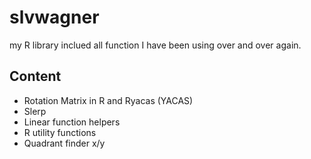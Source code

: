 # slvwagner
my R library inclued all function I have been using over and over again.

## Content

-   Rotation Matrix in R and Ryacas (YACAS)
-   Slerp 
-   Linear function helpers 
-   R utility functions
-   Quadrant finder x/y


